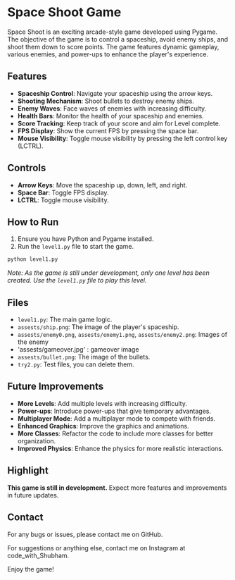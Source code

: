 # Space Shoot Game

Space Shoot is an exciting arcade-style game developed using Pygame. The objective of the game is to control a spaceship, avoid enemy ships, and shoot them down to score points. The game features dynamic gameplay, various enemies, and power-ups to enhance the player's experience.

## Features

- **Spaceship Control**: Navigate your spaceship using the arrow keys.
- **Shooting Mechanism**: Shoot bullets to destroy enemy ships.
- **Enemy Waves**: Face waves of enemies with increasing difficulty.
- **Health Bars**: Monitor the health of your spaceship and enemies.
- **Score Tracking**: Keep track of your score and aim for Level complete.
- **FPS Display**: Show the current FPS by pressing the space bar.
- **Mouse Visibility**: Toggle mouse visibility by pressing the left control key (LCTRL).

## Controls

- **Arrow Keys**: Move the spaceship up, down, left, and right.
- **Space Bar**: Toggle FPS display.
- **LCTRL**: Toggle mouse visibility.

## How to Run

1. Ensure you have Python and Pygame installed.
2. Run the `level1.py` file to start the game.

```bash
python level1.py
```

*Note: As the game is still under development, only one level has been created. Use the `level1.py` file to play this level.*

## Files

- `level1.py`: The main game logic.
- `assests/ship.png`: The image of the player's spaceship.
- `assests/enemy0.png`, `assests/enemy1.png`, `assests/enemy2.png`: Images of the enemy 
- 'assests/gameover.jpg' : gameover image 
- `assests/bullet.png`: The image of the bullets.
- `try2.py`: Test files, you can delete them.

## Future Improvements

- **More Levels**: Add multiple levels with increasing difficulty.
- **Power-ups**: Introduce power-ups that give temporary advantages.
- **Multiplayer Mode**: Add a multiplayer mode to compete with friends.
- **Enhanced Graphics**: Improve the graphics and animations.
- **More Classes**: Refactor the code to include more classes for better organization.
- **Improved Physics**: Enhance the physics for more realistic interactions.

## Highlight

**This game is still in development.** Expect more features and improvements in future updates.

## Contact

For any bugs or issues, please contact me on GitHub.

For suggestions or anything else, contact me on Instagram at code_with_Shubham.

Enjoy the game!
